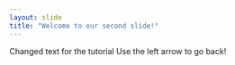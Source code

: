 ```yaml
---
layout: slide
title: "Welcome to our second slide!"
---
```

Changed text for the tutorial
Use the left arrow to go back!
